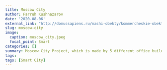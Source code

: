 ```yaml
---
title: Moscow City
author: Farruh Kushnazarov
date: '2020-08-06'
external_link: "http://domussapiens.ru/nashi-obekty/kommercheskie-obekty/moskva-siti"
slug: moscow-city
image:
  caption: moscow_city.jpeg
  focal_point: Smart
categories: []
summary: Moscow City Project, which is made by 5 different office building groups with different requirements to smart system & linking. Companies main job is to make computer programming of center control & night light adjustment. More then 800 square meters, with 15000 signals from different controllers.
tags:
tags: [Smart City]
---
```


